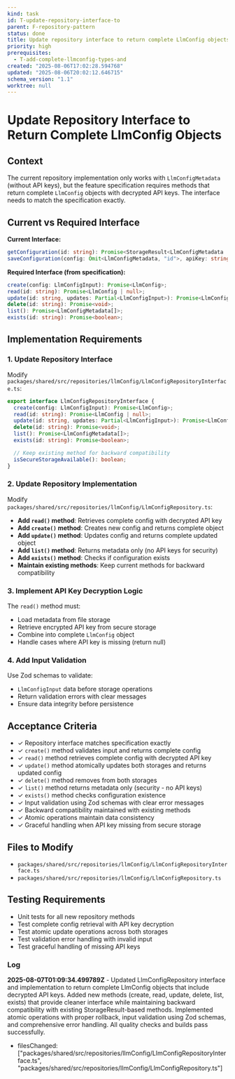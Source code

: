 ```yaml
---
kind: task
id: T-update-repository-interface-to
parent: F-repository-pattern
status: done
title: Update repository interface to return complete LlmConfig objects
priority: high
prerequisites:
  - T-add-complete-llmconfig-types-and
created: "2025-08-06T17:02:28.594768"
updated: "2025-08-06T20:02:12.646715"
schema_version: "1.1"
worktree: null
---
```


# Update Repository Interface to Return Complete LlmConfig Objects

## Context

The current repository implementation only works with `LlmConfigMetadata` (without API keys), but the feature specification requires methods that return complete `LlmConfig` objects with decrypted API keys. The interface needs to match the specification exactly.

## Current vs Required Interface

**Current Interface:**

```typescript
getConfiguration(id: string): Promise<StorageResult<LlmConfigMetadata | null>>;
saveConfiguration(config: Omit<LlmConfigMetadata, "id">, apiKey: string): Promise<StorageResult<string>>;
```

**Required Interface (from specification):**

```typescript
create(config: LlmConfigInput): Promise<LlmConfig>;
read(id: string): Promise<LlmConfig | null>;
update(id: string, updates: Partial<LlmConfigInput>): Promise<LlmConfig>;
delete(id: string): Promise<void>;
list(): Promise<LlmConfigMetadata[]>;
exists(id: string): Promise<boolean>;
```

## Implementation Requirements

### 1. Update Repository Interface

Modify `packages/shared/src/repositories/llmConfig/LlmConfigRepositoryInterface.ts`:

```typescript
export interface LlmConfigRepositoryInterface {
  create(config: LlmConfigInput): Promise<LlmConfig>;
  read(id: string): Promise<LlmConfig | null>;
  update(id: string, updates: Partial<LlmConfigInput>): Promise<LlmConfig>;
  delete(id: string): Promise<void>;
  list(): Promise<LlmConfigMetadata[]>;
  exists(id: string): Promise<boolean>;

  // Keep existing method for backward compatibility
  isSecureStorageAvailable(): boolean;
}
```

### 2. Update Repository Implementation

Modify `packages/shared/src/repositories/llmConfig/LlmConfigRepository.ts`:

- **Add `read()` method**: Retrieves complete config with decrypted API key
- **Add `create()` method**: Creates new config and returns complete object
- **Add `update()` method**: Updates config and returns complete updated object
- **Add `list()` method**: Returns metadata only (no API keys for security)
- **Add `exists()` method**: Checks if configuration exists
- **Maintain existing methods**: Keep current methods for backward compatibility

### 3. Implement API Key Decryption Logic

The `read()` method must:

- Load metadata from file storage
- Retrieve encrypted API key from secure storage
- Combine into complete `LlmConfig` object
- Handle cases where API key is missing (return null)

### 4. Add Input Validation

Use Zod schemas to validate:

- `LlmConfigInput` data before storage operations
- Return validation errors with clear messages
- Ensure data integrity before persistence

## Acceptance Criteria

- ✓ Repository interface matches specification exactly
- ✓ `create()` method validates input and returns complete config
- ✓ `read()` method retrieves complete config with decrypted API key
- ✓ `update()` method atomically updates both storages and returns updated config
- ✓ `delete()` method removes from both storages
- ✓ `list()` method returns metadata only (security - no API keys)
- ✓ `exists()` method checks configuration existence
- ✓ Input validation using Zod schemas with clear error messages
- ✓ Backward compatibility maintained with existing methods
- ✓ Atomic operations maintain data consistency
- ✓ Graceful handling when API key missing from secure storage

## Files to Modify

- `packages/shared/src/repositories/llmConfig/LlmConfigRepositoryInterface.ts`
- `packages/shared/src/repositories/llmConfig/LlmConfigRepository.ts`

## Testing Requirements

- Unit tests for all new repository methods
- Test complete config retrieval with API key decryption
- Test atomic update operations across both storages
- Test validation error handling with invalid input
- Test graceful handling of missing API keys

### Log

**2025-08-07T01:09:34.499789Z** - Updated LlmConfigRepository interface and implementation to return complete LlmConfig objects that include decrypted API keys. Added new methods (create, read, update, delete, list, exists) that provide cleaner interface while maintaining backward compatibility with existing StorageResult-based methods. Implemented atomic operations with proper rollback, input validation using Zod schemas, and comprehensive error handling. All quality checks and builds pass successfully.

- filesChanged: ["packages/shared/src/repositories/llmConfig/LlmConfigRepositoryInterface.ts", "packages/shared/src/repositories/llmConfig/LlmConfigRepository.ts"]
